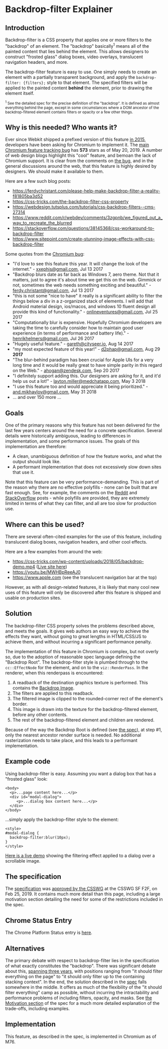 # Backdrop-filter Explainer

## Introduction
Backdrop-filter is a CSS property that applies one or more filters to the "backdrop" of an element. The "backdrop" basically<sup>1</sup> means all of the painted content that lies behind the element. This allows designers to construct "frosted glass" dialog boxes, video overlays, translucent navigation headers, and more.

The backdrop-filter feature is easy to use. One simply needs to create an element with a partially transparent background, and apply the `backdrop-filter: {filters};` style to that element. The specified filters will be applied to the painted content **behind** the element, prior to drawing the element itself.

<sub><sup>1</sup> See the detailed spec for the precise definition of the "backdrop". It is defined as almost everything behind the page, except in some circumstances where a DOM ancestor of the backdrop-filtered element contains filters or opacity or a few other things.</sub>

## Why is this needed? Who wants it?
Ever since Webkit shipped a prefixed version of this feature [in 2015](https://webkit.org/blog/3632/introducing-backdrop-filters), developers have been asking for Chromium to implement it. The [main Chromium feature tracking bug](https://crbug.com/497522) has **573** stars as of May 20, 2019. A number of web design blogs highlight this "cool" feature, and bemoan the lack of Chromium support. It is clear from the comments on [the bug](https://crbug.com/497522), and in the general discussions around the web, that this feature is highly desired by designers. We should make it available to them.

Here are a few such blog posts:
* https://ferdychristant.com/please-help-make-backdrop-filter-a-reality-f81805ba3d52
* https://css-tricks.com/the-backdrop-filter-css-property
* https://webdesign.tutsplus.com/tutorials/css-backdrop-filters--cms-27314
* https://www.reddit.com/r/webdev/comments/3zgpnb/we_figured_out_a_way_to_recreate_the_blurred
* https://stackoverflow.com/questions/38145368/css-workaround-to-backdrop-filter
* https://www.sitepoint.com/create-stunning-image-effects-with-css-backdrop-filter

Some quotes from the [Chromium bug](https://crbug.com/497522):
* "I'd love to see this feature this year. It will change the look of the internet." - xxephis@gmail.com, Jul 13 2017
* "Backdrop blurs date as far back as Windows 7, aero theme. Not that it matters, just to agree it's about time we get this on the web. Gimmick or not, sometimes the web needs something exciting and beautiful." - ferdy.christant@gmail.com, Jul 13 2017
* "this is not some "nice to have" it really is a significant ability to filter the things below a div in a z-organized stack of elements. I will add that Android material design, ios/macos, and windows 10 fluent design all provide this kind of functionality." - onlineventures@gmail.com, Jul 25 2017
* "Computationally blur is expensive. Hopefully Chromium developers are taking the time to carefully consider how to maintain good user experience (in terms of performance and battery life)." - henrikhelmers@gmail.com, Jul 26 2017
* "Hugely useful feature." - gareth@cityseer.io, Aug 14 2017
* "my most expected feature of this year!" - d2phap@gmail.com, Aug 29 **2017**
* "The blur-behind paradigm has been crucial for Apple UIs for a very long time and it would be really great to have simple parity in this regard on the Web." - ahogan@zendesk.com, Sep 20 2017
* "I definitely support adding this. Our designers are asking for it, and it'd help us out a lot!" - layton.miller@medchatapp.com, May 3 2018
* "I use this feature too and would appreciate it being prioritized." - and.mikhaylov@gmail.com, May 31 2018
* ... and over 150 more ...

## Goals
One of the primary reasons why this feature has not been delivered for the last few years centers around the need for a concrete specification. Several details were historically ambiguous, leading to differences in implementation, and some performance issues. The goals of this implementation are therefore:
* A clean, unambiguous definition of how the feature works, and what the output should look like.
* A performant implementation that does not excessively slow down sites that use it.

Note that this feature can be very performance-demanding. This is part of the reason why there are no effective polyfills - none can be built that are fast enough. See, for example, the comments on the [Reddit](https://www.reddit.com/r/webdev/comments/3zgpnb/we_figured_out_a_way_to_recreate_the_blurred) and [StackOverflow](https://stackoverflow.com/questions/38145368/css-workaround-to-backdrop-filter) posts - while polyfills are provided, they are extremely limited in terms of what they can filter, and all are too slow for production use.

## Where can this be used?
There are several often-cited examples for the use of this feature, including translucent dialog boxes, navigation headers, and other cool effects.

Here are a few examples from around the web:
* https://css-tricks.com/wp-content/uploads/2018/05/backdrop-demo.mp4 ([Live site here](https://codepen.io/robinrendle/full/LmzLEL))
* https://youtu.be/MWHBpReeAJ0
* https://www.apple.com (see the translucent navigation bar at the top)

However, as with all design-related features, it is likely that many cool new uses of this feature will only be discovered after this feature is shipped and usable on production sites.

## Solution
The backdrop-filter CSS property solves the problems described above, and meets the goals. It gives web authors an easy way to achieve the effects they want, without going to great lengths in HTML/CSS/JS to achieve them, and without incurring a significant performance penalty.

The implementation of this feature in Chromium is complex, but not overly so, due to the adoption of reasonable spec language defining the "Backdrop Root". The backdrop-filter style is plumbed through to the `cc::EffectNode` for the element, and on to the `viz::RenderPass`. In the renderer, when this renderpass is encountered:

 1. A readback of the destination graphics texture is performed. This contains the [Backdrop Image](https://drafts.fxtf.org/filters-2/#BackdropRoot).
 2. The filters are applied to this readback.
 3. The filtered image is clipped to the rounded-corner rect of the element's border.
 4. This image is drawn into the texture for the backdrop-filtered element, before any other contents.
 5. The rest of the backdrop-filtered element and children are rendered.

Because of the way the Backdrop Root is defined (see [the spec](https://drafts.fxtf.org/filters-2/#BackdropRoot)), at step #1, only the nearest ancestor render surface is needed. No additional rasterization needs to take place, and this leads to a performant implementation.

## Example code
Using backdrop-filter is easy. Assuming you want a dialog box that has a "frosted glass" look:
```
<body>
  <p>...page content here...</p>
  <div id="modal-dialog">
     <p>...dialog box content here...</p>
  </div>
</body>
```
...simply apply the backdrop-filter style to the element:
```
<style>
#modal-dialog {
  backdrop-filter:blur(10px);
}
</style>
```

[Here is a live demo](https://mfreed7.github.io/backdrop-filter-feature/examples/scrollable.html) showing the filtering effect applied to a dialog over a scrollable image.


## The specification
The [specification](https://drafts.fxtf.org/filter-effects-2/#BackdropFilterProperty) was [approved by the CSSWG](https://github.com/w3c/fxtf-drafts/issues/53#issuecomment-467152004) at the CSSWG SF F2F, on Feb 25, 2019. It contains much more detail than this page, including a large motivation section detailing the need for some of the restrictions included in the spec.

## Chrome Status Entry
The Chrome Platform Status entry is [here](https://www.chromestatus.com/features/5679432723333120).

## Alternatives
The primary debate with respect to backdrop-filter lies in the specification of what exactly constitutes the "backdrop". There was significant debate about this, [spanning three years](https://github.com/w3c/fxtf-drafts/issues/53), with positions ranging from "it should filter everything on the page" to "it should only filter up to the containing stacking context". In the end, the solution described in the [spec](https://drafts.fxtf.org/filter-effects-2/#BackdropFilterProperty) falls somewhere in the middle. It offers as much of the flexibility of the "it should filter everything" camp as possible, without incurring the intractability and performance problems of including filters, opacity, and masks. See [the Motivation section](https://drafts.fxtf.org/filter-effects-2/#BackdropRootMotivation) of the spec for a much more detailed explanation of the trade-offs, including examples.

## Implementation
This feature, as described in the spec, is implemented in Chromium as of M76.
